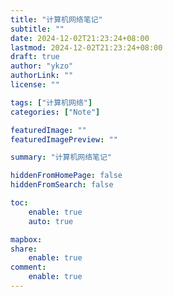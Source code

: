 ```yaml
---
title: "计算机网络笔记"
subtitle: ""
date: 2024-12-02T21:23:24+08:00
lastmod: 2024-12-02T21:23:24+08:00
draft: true
author: "ykzo"
authorLink: ""
license: ""

tags: ["计算机网络"]
categories: ["Note"]

featuredImage: ""
featuredImagePreview: ""

summary: "计算机网络笔记"

hiddenFromHomePage: false
hiddenFromSearch: false

toc:
    enable: true
    auto: true

mapbox:
share:
    enable: true
comment:
    enable: true
---
```

